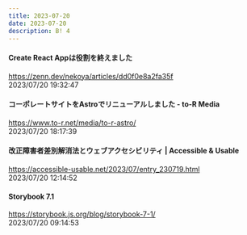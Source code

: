 ```yaml
---
title: 2023-07-20
date: 2023-07-20
description: B! 4
---
```


#### Create React Appは役割を終えました
https://zenn.dev/nekoya/articles/dd0f0e8a2fa35f<br>
2023/07/20 19:32:47<br>


#### コーポレートサイトをAstroでリニューアルしました - to-R Media
https://www.to-r.net/media/to-r-astro/<br>
2023/07/20 18:17:39<br>


#### 改正障害者差別解消法とウェブアクセシビリティ | Accessible & Usable
https://accessible-usable.net/2023/07/entry_230719.html<br>
2023/07/20 12:14:52<br>


#### Storybook 7.1
https://storybook.js.org/blog/storybook-7-1/<br>
2023/07/20 09:14:53<br>


